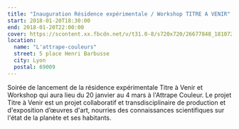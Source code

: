 ```yaml
---
title: "Inauguration Résidence expérimentale / Workshop TITRE A VENIR"
start: 2018-01-20T18:30:00
end: 2018-01-20T22:00:00
cover: https://scontent.xx.fbcdn.net/v/t31.0-8/s720x720/26677848_181072485959685_4258071209753234674_o.jpg?oh=efce49163e189b7bd973ae69708d5184&oe=5B165DE4
location:
  name: "L'attrape-couleurs"
  street: 5 place Henri Barbusse
  city: Lyon
  postal: 69009
---
```

 Soirée de lancement de la résidence expérimentale Titre à Venir et Workshop qui aura lieu du 20 janvier au 4 mars à l'Attrape Couleur.  Le projet Titre à Venir est un projet collaboratif et transdisciplinaire de production et d'exposition d’œuvres d'art, nourries des connaissances scientifiques sur l'état de la planète et ses habitants.
